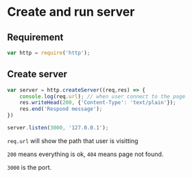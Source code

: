 # Create and run server

## Requirement

```javascript
var http = require('http');
```



## Create server

```javascript
var server = http.createServer((req,res) => {
    console.log(req.url); // when user connect to the page
    res.writeHead(200, {'Content-Type': 'text/plain'});
    res.end('Respond message');
})

server.listen(3000, '127.0.0.1');
```

`req.url` will show the path that user is visitting

`200` means everything is ok, `404` means page not found.

`3000` is the port.